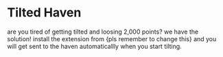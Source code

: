 <h1>Tilted Haven</h1>
are you tired of getting tilted and loosing 2,000 points?
we have the solution! install the extension from {pls remember to change this} and you will get sent to the haven automaticallly when you start tilting.

